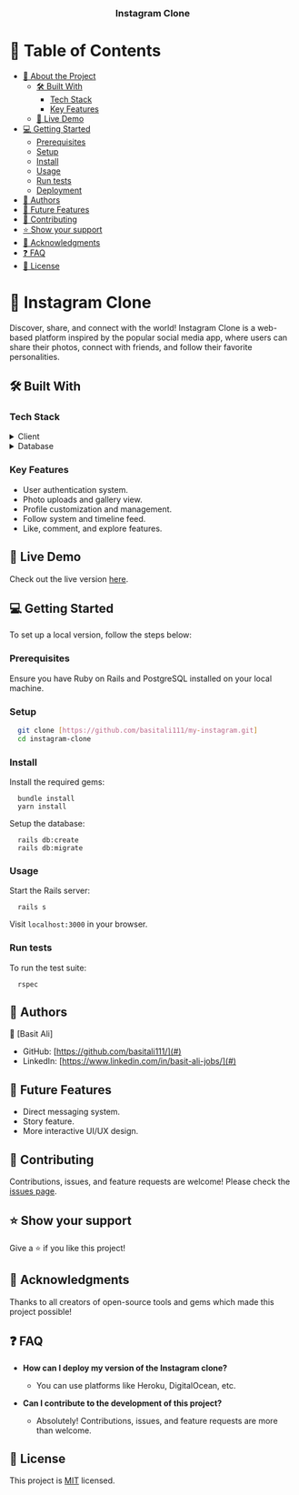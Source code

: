 <div align="center">


  <br/>
  <h3><b>Instagram Clone</b></h3>

</div>

# 📗 Table of Contents

- [📖 About the Project](#about-project)
  - [🛠 Built With](#built-with)
    - [Tech Stack](#tech-stack)
    - [Key Features](#key-features)
  - [🚀 Live Demo](#live-demo)
- [💻 Getting Started](#getting-started)
  - [Prerequisites](#prerequisites)
  - [Setup](#setup)
  - [Install](#install)
  - [Usage](#usage)
  - [Run tests](#run-tests)
  - [Deployment](#deployment)
- [👥 Authors](#authors)
- [🔭 Future Features](#future-features)
- [🤝 Contributing](#contributing)
- [⭐️ Show your support](#support)
- [🙏 Acknowledgments](#acknowledgements)
- [❓ FAQ](#faq)
- [📝 License](#license)

# 📖 Instagram Clone <a name="about-project"></a>

Discover, share, and connect with the world! Instagram Clone is a web-based platform inspired by the popular social media app, where users can share their photos, connect with friends, and follow their favorite personalities.

## 🛠 Built With <a name="built-with"></a>

### Tech Stack <a name="tech-stack"></a>

<details>
  <summary>Client</summary>
  <ul>
    <li><a href="https://rubyonrails.org/">Ruby on Rails</a></li>
  </ul>
</details>

<details>
<summary>Database</summary>
  <ul>
    <li><a href="https://www.postgresql.org/">PostgreSQL</a></li>
  </ul>
</details>

### Key Features <a name="key-features"></a>

- User authentication system.
- Photo uploads and gallery view.
- Profile customization and management.
- Follow system and timeline feed.
- Like, comment, and explore features.

## 🚀 Live Demo <a name="live-demo"></a>

Check out the live version [here](#).

## 💻 Getting Started <a name="getting-started"></a>

To set up a local version, follow the steps below:

### Prerequisites

Ensure you have Ruby on Rails and PostgreSQL installed on your local machine.

### Setup

```bash
  git clone [https://github.com/basitali111/my-instagram.git]
  cd instagram-clone
```

### Install

Install the required gems:

```
  bundle install
  yarn install
```

Setup the database:

```
  rails db:create
  rails db:migrate
```

### Usage

Start the Rails server:

```
  rails s
```

Visit `localhost:3000` in your browser.

### Run tests

To run the test suite:

```
  rspec
```

## 👥 Authors <a name="authors"></a>

👤 [Basit Ali]

- GitHub: [https://github.com/basitali111/](#)
- LinkedIn: [https://www.linkedin.com/in/basit-ali-jobs/](#)

## 🔭 Future Features <a name="future-features"></a>

- Direct messaging system.
- Story feature.
- More interactive UI/UX design.

## 🤝 Contributing <a name="contributing"></a>

Contributions, issues, and feature requests are welcome! Please check the [issues page](../../issues/).

## ⭐️ Show your support <a name="support"></a>

Give a ⭐️ if you like this project!

## 🙏 Acknowledgments <a name="acknowledgements"></a>

Thanks to all creators of open-source tools and gems which made this project possible!

## ❓ FAQ <a name="faq"></a>

- **How can I deploy my version of the Instagram clone?**

  - You can use platforms like Heroku, DigitalOcean, etc.

- **Can I contribute to the development of this project?**

  - Absolutely! Contributions, issues, and feature requests are more than welcome.

## 📝 License <a name="license"></a>

This project is [MIT](./LICENSE) licensed.
